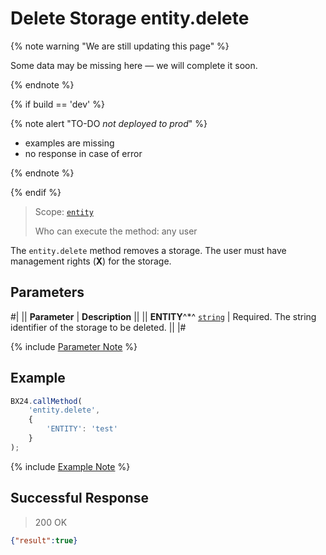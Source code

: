 # Delete Storage entity.delete

{% note warning "We are still updating this page" %}

Some data may be missing here — we will complete it soon.

{% endnote %}

{% if build == 'dev' %}

{% note alert "TO-DO _not deployed to prod_" %}

- examples are missing
- no response in case of error

{% endnote %}

{% endif %}

> Scope: [`entity`](../../scopes/permissions.md)
>
> Who can execute the method: any user

The `entity.delete` method removes a storage. The user must have management rights (**X**) for the storage.

## Parameters

#|
|| **Parameter** | **Description** ||
|| **ENTITY**^*^
[`string`](../../data-types.md) | Required. The string identifier of the storage to be deleted. ||
|#

{% include [Parameter Note](../../../_includes/required.md) %}

## Example

```javascript
BX24.callMethod(
    'entity.delete',
    {
        'ENTITY': 'test'
    }
);
```

{% include [Example Note](../../../_includes/examples.md) %}

## Successful Response

> 200 OK
```json
{"result":true}
```